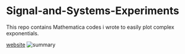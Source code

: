 # Signal-and-Systems-Experiments

This repo contains Mathematica codes i wrote to easily plot complex exponentials.

[website](http://entc.ml/complex_exponentials)
![summary](http://ramith.fyi/sm.png)

